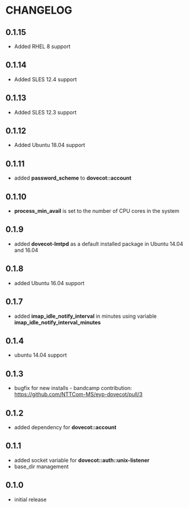# CHANGELOG

## 0.1.15

* Added RHEL 8 support

## 0.1.14

* Added SLES 12.4 support

## 0.1.13

* Added SLES 12.3 support

## 0.1.12

* Added Ubuntu 18.04 support

## 0.1.11

* added **password_scheme** to **dovecot::account**

## 0.1.10

* **process_min_avail** is set to the number of CPU cores in the system

## 0.1.9

* added **dovecot-lmtpd** as a default installed package in Ubuntu 14.04 and 16.04

## 0.1.8

* added Ubuntu 16.04 support

## 0.1.7

* added **imap_idle_notify_interval** in minutes using variable **imap_idle_notify_interval_minutes**

## 0.1.4

* ubuntu 14.04 support

## 0.1.3

* bugfix for new installs - bandcamp contribution: https://github.com/NTTCom-MS/eyp-dovecot/pull/3

## 0.1.2

* added dependency for **dovecot::account**

## 0.1.1

* added socket variable for **dovecot::auth::unix-listener**
* base_dir management

## 0.1.0

* initial release

